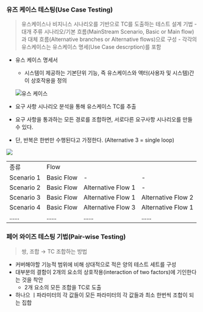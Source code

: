 ### 유즈 케이스 테스팅(Use Case Testing)
> 유스케이스나 비지니스 시나리오를 기반으로 TC를 도출하는 테스트 설계 기법
    - 대개 주류 시나리오/기본 흐름(MainStream Scenario, Basic or Main flow)과 대체 흐름(Alternative branches or Alternative flows)으로 구성
    - 각각의 유스케이스는 유스케이스 명세(Use Case descrption)를 포함</br>

- 유스 케이스 명세서
    - 시스템이 제공하는 기본단위 기능, 즉 유스케이스와 액터(사용자 및 시스템)간이 상호작용을 정의

    ![유스 케이스](https://lh3.googleusercontent.com/proxy/Ua1v2RVvB3_UGjf0TQaoUvAODphL829EPFl-nOuSYc-P7FV_AmedM3xKW2JaXAFLoFuImadRQ9IVxUx1_pCucGDhChzNiBBuC75841A_ImEWrg)

- 요구 사항 시나리오 분석을 통해 유스케이스 TC를 추출
- 요구 사항을 통과하는 모든 경로를 조합하면, 서로다른 요구사항 시나리오를 만들 수 있다.
- 단, 반복은 한번만 수행된다고 가정한다. (Alternative 3 = single loop)

![](https://flylib.com/books/1/558/1/html/2/files/15fig05.gif)

<table>
    <tr>
        <td>종류</td>
        <td colspan="3">Flow</td>
    </tr>
    <tr>
        <td>Scenario 1</td>
        <td>Basic Flow</td>
        <td>-</td>
        <td>-</td>
    </tr>
    <tr>
        <td>Scenario 2</td>
        <td>Basic Flow</td>
        <td>Alternative Flow 1</td>
        <td>-</td>
    </tr>
    <tr>
        <td>Scenario 3</td>
        <td>Basic Flow</td>
        <td>Alternative Flow 1</td>
        <td>Alternative Flow 2</td>
    </tr>
    <tr>
        <td>Scenario 4</td>
        <td>Basic Flow</td>
        <td>Alternative Flow 3</td>
        <td>Alternative Flow 1</td>
    </tr>
    <tr>
        <td>......</td>
        <td>......</td>
        <td>......</td>
        <td>......</td>
    </tr>
</table>

### 페어 와이즈 테스팅 기법(Pair-wise Testing)
> 쌍, 조합 → TC 조합하는 방법

- 커버해야할 기능적 범위에 비해 상대적으로 적은 양의 테스트 세트를 구성
- 대부분의 결함이 2개의 요소의 상호작용(interaction of two factors)에 기인한다는 것을 착안</br>
    - 2개 요소의 모든 조합을 TC로 도출
- 하나으 ㅣ파라미터의 각 값들이 모든 파라미터의 각 값들과 최소 한번씩 조합이 되는 집합